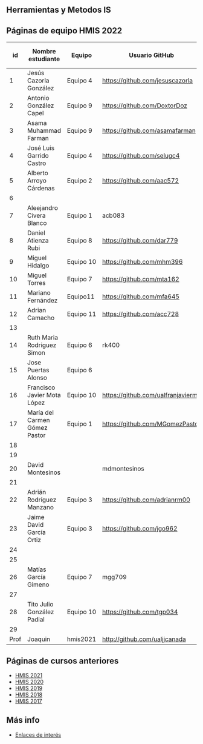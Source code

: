 ## Herramientas y Metodos IS

## Páginas de equipo HMIS 2022

id | Nombre estudiante  | Equipo | Usuario GitHub | Repositorio de Web de equipo 
-- | ----------------- | ----------------- | ----------------- | -----------------
1 | Jesús Cazorla González| Equipo 4 | https://github.com/jesuscazorla | 
2 | Antonio González Capel | Equipo 9 | https://github.com/DoxtorDoz | 
3 | Asama Muhammad Farman| Equipo 9 | https://github.com/asamafarman | 
4 | José Luis Garrido Castro | Equipo 4 | https://github.com/selugc4 | 
5 | Alberto Arroyo Cárdenas | Equipo 2 | https://github.com/aac572 | 
6 | | | |
7 | Aleejandro Civera Blanco| Equipo 1 | acb083| 
8 |Daniel Atienza Rubi | Equipo 8 |https://github.com/dar779 | 
9 | Miguel Hidalgo | Equipo 10 | https://github.com/mhm396 |
10 | Miguel Torres | Equipo 7 | https://github.com/mta162 | 
11 | Mariano Fernández | Equipo11 | https://github.com/mfa645 | 
12 | Adrian Camacho | Equipo 11 | https://github.com/acc728 | | 
13 | | | | 
14 | Ruth Maria Rodriguez Simon | Equipo 6 | rk400 | 
15 | Jose Puertas Alonso | Equipo 6| | 
16 | Francisco Javier Mota López | Equipo 10 | https://github.com/ualfranjavierml |
17 | María del Carmen Gómez Pastor | Equipo 1 | https://github.com/MGomezPastor
18 | | | | 
19 | | | |
20 | David Montesinos | | mdmontesinos | 
21 | | | | 
22 | Adrián Rodríguez Manzano | Equipo 3 | https://github.com/adrianrm00 | 
23 | Jaime David García Ortiz | Equipo 3 | https://github.com/jgo962 | 
24 | | | | 
25 | | | | 
26 | Matías García Gimeno | Equipo 7 | mgg709 |
27 | | | | 
28 | Tito Julio González Padial | Equipo 10 | https://github.com/tgp034 | 
29 | | | |
Prof | Joaquin | hmis2021 | http://github.com/ualjjcanada  |


## Páginas de cursos anteriores
* [HMIS 2021](index2021.md)
* [HMIS 2020](index2020.md)
* [HMIS 2019](index2019.md)
* [HMIS 2018](index2018.md)
* [HMIS 2017](index2017.md)

## Más info
* [Enlaces de interés](enlaces.md)
